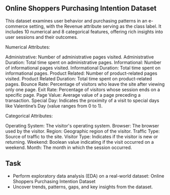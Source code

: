 ## Online Shoppers Purchasing Intention Dataset
This dataset examines user behavior and purchasing patterns in an e-commerce setting, with the Revenue attribute serving as the class label. It includes 10 numerical and 8 categorical features, offering rich insights into user sessions and their outcomes.

Numerical Attributes:

Administrative: Number of administrative pages visited.
Administrative Duration: Total time spent on administrative pages.
Informational: Number of informational pages visited.
Informational Duration: Total time spent on informational pages.
Product Related: Number of product-related pages visited.
Product Related Duration: Total time spent on product-related pages.
Bounce Rate: Percentage of visitors who leave the site after viewing only one page.
Exit Rate: Percentage of visitors whose session ends on a specific page.
Page Value: Average value of a page preceding a transaction.
Special Day: Indicates the proximity of a visit to special days like Valentine’s Day (value ranges from 0 to 1).

Categorical Attributes:

Operating System: The visitor's operating system.
Browser: The browser used by the visitor.
Region: Geographic region of the visitor.
Traffic Type: Source of traffic to the site.
Visitor Type: Indicates if the visitor is new or returning.
Weekend: Boolean value indicating if the visit occurred on a weekend.
Month: The month in which the session occurred.

## Task
* Perform exploratory data analysis (EDA) on a real-world dataset: Online Shoppers Purchasing Intention Dataset
* Uncover trends, patterns, gaps, and key insights from the dataset.
